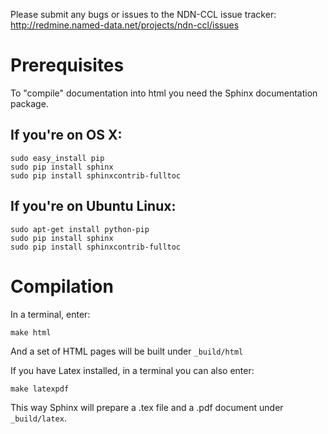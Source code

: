 Please submit any bugs or issues to the NDN-CCL issue tracker:
http://redmine.named-data.net/projects/ndn-ccl/issues

Prerequisites
=============

To "compile" documentation into html you need the Sphinx documentation package.

## If you're on OS X:

    sudo easy_install pip
    sudo pip install sphinx
    sudo pip install sphinxcontrib-fulltoc

## If you're on Ubuntu Linux:

    sudo apt-get install python-pip
    sudo pip install sphinx
    sudo pip install sphinxcontrib-fulltoc

Compilation
===========

In a terminal, enter:

    make html

And a set of HTML pages will be built under ``_build/html``


If you have Latex installed, in a terminal you can also enter:

    make latexpdf

This way Sphinx will prepare a .tex file and a .pdf document under ``_build/latex``.

